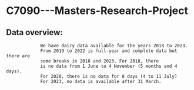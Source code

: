 # C7090---Masters-Research-Project

## Data overview: 
                 We have dairy data available for the years 2018 to 2023. 
                 From 2019 to 2022 is full-year and complete data but there are 
                 some breaks in 2018 and 2023. For 2018, there 
                 is no data from 1 June to 4 November (5 months and 4 days). 
                 For 2020, there is no data for 8 days (4 to 11 July)
                 For 2023, no data is available after 31 March. 
